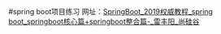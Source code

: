 #spring boot项目练习
网址：[SpringBoot_2019权威教程_spring boot_springboot核心篇+springboot整合篇-_雷丰阳_尚硅谷](https://www.bilibili.com/video/av38657363)
